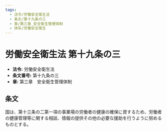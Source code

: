 ```yaml
---
tags:
  - 法令/労働安全衛生法
  - 条文/第十九条の三
  - 章/第三章_安全衛生管理体制
  - 体系/労働安全衛生
---
```

# 労働安全衛生法 第十九条の三

- **法令:** 労働安全衛生法
- **条文番号:** 第十九条の三
- **章:** 第三章　安全衛生管理体制

## 条文
国は、第十三条の二第一項の事業場の労働者の健康の確保に資するため、労働者の健康管理等に関する相談、情報の提供その他の必要な援助を行うように努めるものとする。

